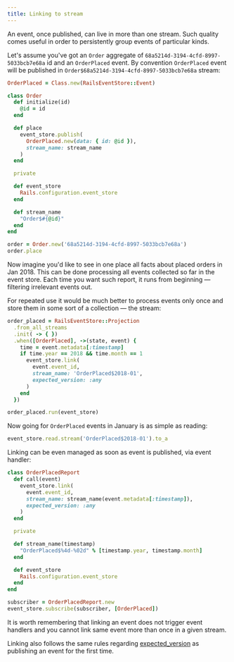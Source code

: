 ```yaml
---
title: Linking to stream
---
```


An event, once published, can live in more than one stream. Such quality comes useful in order to persistently group events of particular kinds.

Let's assume you've got an `Order` aggregate of `68a5214d-3194-4cfd-8997-5033bcb7e68a` id and an `OrderPlaced` event. By convention `OrderPlaced` event will be published in `Order$68a5214d-3194-4cfd-8997-5033bcb7e68a` stream:

```ruby
OrderPlaced = Class.new(RailsEventStore::Event)

class Order
  def initialize(id)
    @id = id
  end

  def place
    event_store.publish(
      OrderPlaced.new(data: { id: @id }),
      stream_name: stream_name
    )
  end

  private

  def event_store
    Rails.configuration.event_store
  end

  def stream_name
    "Order$#{@id}"
  end
end

order = Order.new('68a5214d-3194-4cfd-8997-5033bcb7e68a')
order.place
```

Now imagine you'd like to see in one place all facts about placed orders in Jan 2018. This can be done processing all events collected so far in the event store. Each time you want such report, it runs from beginning — filtering irrelevant events out.

For repeated use it would be much better to process events only once and store them in some sort of a collection — the stream:

```ruby
order_placed = RailsEventStore::Projection
  .from_all_streams
  .init( -> { })
  .when([OrderPlaced], ->(state, event) {
    time = event.metadata[:timestamp]
    if time.year == 2018 && time.month == 1
      event_store.link(
        event.event_id,
        stream_name: 'OrderPlaced$2018-01',
        expected_version: :any
      )
    end
  })

order_placed.run(event_store)
```

Now going for `OrderPlaced` events in January is as simple as reading:

```ruby
event_store.read.stream('OrderPlaced$2018-01').to_a
```

Linking can be even managed as soon as event is published, via event handler:

```ruby
class OrderPlacedReport
  def call(event)
    event_store.link(
      event.event_id,
      stream_name: stream_name(event.metadata[:timestamp]),
      expected_version: :any
    )
  end

  private

  def stream_name(timestamp)
    "OrderPlaced$%4d-%02d" % [timestamp.year, timestamp.month]
  end

  def event_store
    Rails.configuration.event_store
  end
end

subscriber = OrderPlacedReport.new
event_store.subscribe(subscriber, [OrderPlaced])
```

It is worth remembering that linking an event does not trigger event handlers and you cannot link same event more than once in a given stream.

Linking also follows the same rules regarding [expected_version](/docs/v2/expected_version/) as publishing an event for the first time.
